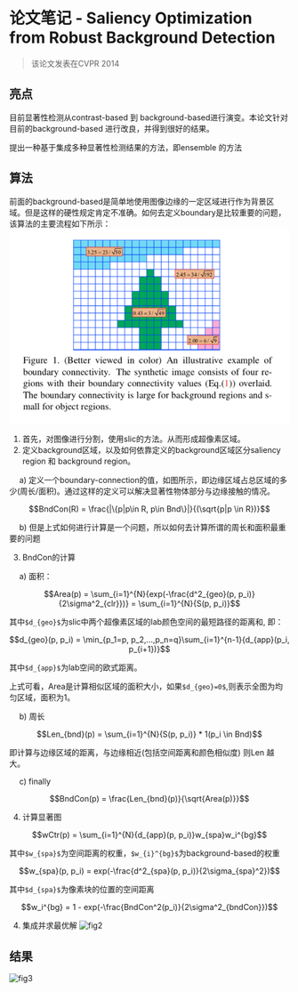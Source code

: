 # 论文笔记 - Saliency Optimization from Robust Background Detection
> 该论文发表在CVPR 2014

## 亮点
目前显著性检测从contrast-based 到 background-based进行演变。本论文针对目前的background-based 进行改良，并得到很好的结果。

提出一种基于集成多种显著性检测结果的方法，即ensemble 的方法

## 算法
前面的background-based是简单地使用图像边缘的一定区域进行作为背景区域。但是这样的硬性规定肯定不准确。如何去定义boundary是比较重要的问题，该算法的主要流程如下所示：
![fig1](imgs/RBD_1.png)
1. 首先，对图像进行分割，使用slic的方法。从而形成超像素区域。
2. 定义background区域，以及如何依靠定义的background区域区分saliency region 和 background region。

&emsp; a) 定义一个boundary-connection的值，如图所示，即边缘区域占总区域的多少(周长/面积)。通过这样的定义可以解决显著性物体部分与边缘接触的情况。
```math
BndCon(R) = \frac{|\{p|p\in R, p\in Bnd\}|}{(\sqrt{p|p \in R})}
```
&emsp; b) 但是上式如何进行计算是一个问题，所以如何去计算所谓的周长和面积最重要的问题

3. BndCon的计算

&emsp; a) 面积：

```math
Area(p) = \sum_{i=1}^{N}{exp(-\frac{d^2_{geo}(p, p_i)}{2\sigma^2_{clr}})} = \sum_{i=1}^{N}{S(p, p_i)}
```
其中`$d_{geo}$`为slic中两个超像素区域的lab颜色空间的最短路径的距离和, 即：

```math
d_{geo}(p, p_i) = \min_{p_1=p, p_2,...,p_n=q}\sum_{i=1}^{n-1}{d_{app}(p_i, p_{i+1})}
```
其中`$d_{app}$`为lab空间的欧式距离。

上式可看，Area是计算相似区域的面积大小，如果`$d_{geo}=0$`,则表示全图为均匀区域，面积为1。

&emsp; b) 周长

```math
Len_{bnd}(p) = \sum_{i=1}^{N}{S(p, p_i)} * 1(p_i \in Bnd)
```
即计算与边缘区域的距离，与边缘相近(包括空间距离和颜色相似度) 则Len 越大。

&emsp; c) finally

```math
BndCon(p) = \frac{Len_{bnd}(p)}{\sqrt{Area(p)}}
```
4. 计算显著图

```math
wCtr(p) = \sum_{i=1}^{N}{d_{app}(p, p_i)}w_{spa}w_i^{bg}
```
其中`$w_{spa}$`为空间距离的权重，`$w_{i}^{bg}$`为background-based的权重

```math
w_{spa}(p, p_i) = exp(-\frac{d^2_{spa}(p, p_i)}{2\sigma_{spa}^2})
```
其中`$d_{spa}$`为像素块的位置的空间距离

```math
w_i^{bg} = 1 - exp(-\frac{BndCon^2(p_i)}{2\sigma^2_{bndCon}})
```

4. 集成并求最优解
![fig2](RBD_2.png)

## 结果
![fig3](RBD_3.png)

    
